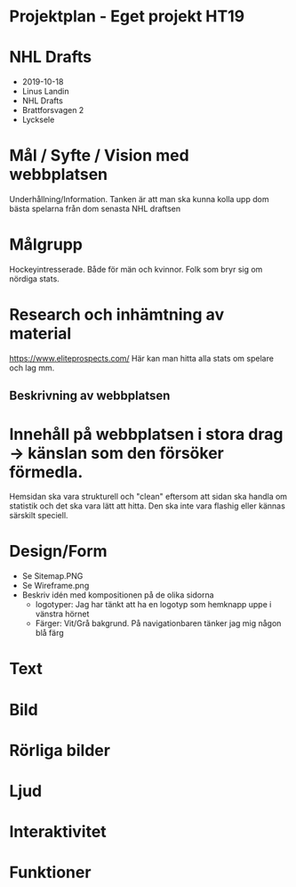 # Projektplan - Eget projekt HT19

# NHL Drafts
- 2019-10-18
- Linus Landin
- NHL Drafts
- Brattforsvagen 2
- Lycksele

# Mål / Syfte / Vision med webbplatsen
Underhållning/Information. Tanken är att man ska kunna kolla upp dom bästa spelarna från dom senasta NHL draftsen
# Målgrupp
Hockeyintresserade. Både för män och kvinnor. Folk som bryr sig om nördiga stats.
# Research och inhämtning av material
https://www.eliteprospects.com/  Här kan man hitta alla stats om spelare och lag mm. 
## Beskrivning av webbplatsen

# Innehåll på webbplatsen i stora drag -> känslan som den försöker förmedla.
Hemsidan ska vara strukturell och "clean" eftersom att sidan ska handla om statistik och det ska vara lätt att hitta. Den ska inte vara flashig eller kännas särskilt speciell. 
# Design/Form
* Se Sitemap.PNG
* Se Wireframe.png
* Beskriv idén med kompositionen på de olika sidorna 
    * logotyper:
    Jag har tänkt att ha en logotyp som hemknapp uppe i vänstra hörnet
    * Färger:
    Vit/Grå bakgrund.
    På navigationbaren tänker jag mig någon blå färg
        


# Text

# Bild

# Rörliga bilder

# Ljud

# Interaktivitet 

# Funktioner 